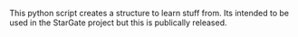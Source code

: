 This python script creates a structure to learn stuff from.
Its intended to be used in the StarGate project but this is publically released.

